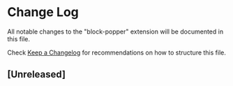 # Change Log

All notable changes to the "block-popper"
extension will be documented in this file.

Check
[Keep a Changelog](http://keepachangelog.com/) for
recommendations on how to structure this file.

## [Unreleased]
